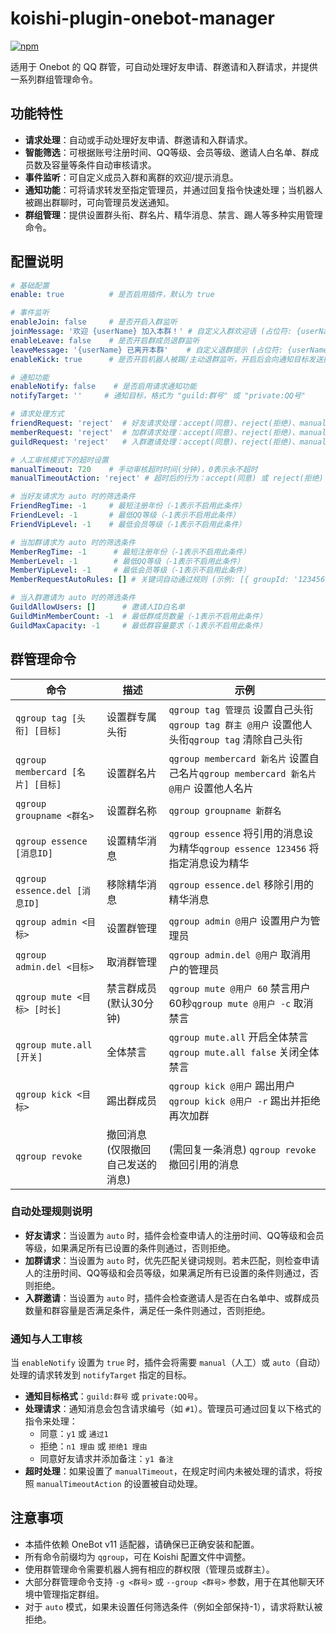 # koishi-plugin-onebot-manager

[![npm](https://img.shields.io/npm/v/koishi-plugin-onebot-manager?style=flat-square)](https://www.npmjs.com/package/koishi-plugin-onebot-manager)

适用于 Onebot 的 QQ 群管，可自动处理好友申请、群邀请和入群请求，并提供一系列群组管理命令。

## 功能特性

- **请求处理**：自动或手动处理好友申请、群邀请和入群请求。
- **智能筛选**：可根据账号注册时间、QQ等级、会员等级、邀请人白名单、群成员数及容量等条件自动审核请求。
- **事件监听**：可自定义成员入群和离群的欢迎/提示消息。
- **通知功能**：可将请求转发至指定管理员，并通过回复指令快速处理；当机器人被踢出群聊时，可向管理员发送通知。
- **群组管理**：提供设置群头衔、群名片、精华消息、禁言、踢人等多种实用管理命令。

## 配置说明

```yaml
# 基础配置
enable: true          # 是否启用插件，默认为 true

# 事件监听
enableJoin: false     # 是否开启入群监听
joinMessage: '欢迎 {userName} 加入本群！' # 自定义入群欢迎语 (占位符: {userName}, {userId}, {guildName}, {guildId})
enableLeave: false    # 是否开启群成员退群监听
leaveMessage: '{userName} 已离开本群'    # 自定义退群提示 (占位符: {userName}, {userId}, {guildName}, {guildId})
enableKick: true      # 是否开启机器人被踢/主动退群监听，开启后会向通知目标发送提醒

# 通知功能
enableNotify: false    # 是否启用请求通知功能
notifyTarget: ''     # 通知目标，格式为 "guild:群号" 或 "private:QQ号"

# 请求处理方式
friendRequest: 'reject'  # 好友请求处理：accept(同意)、reject(拒绝)、manual(手动)、auto(智能)
memberRequest: 'reject'  # 加群请求处理：accept(同意)、reject(拒绝)、manual(手动)、auto(智能)
guildRequest: 'reject'   # 入群邀请处理：accept(同意)、reject(拒绝)、manual(手动)、auto(智能)

# 人工审核模式下的超时设置
manualTimeout: 720    # 手动审核超时时间(分钟)，0表示永不超时
manualTimeoutAction: 'reject' # 超时后的行为：accept(同意) 或 reject(拒绝)

# 当好友请求为 auto 时的筛选条件
FriendRegTime: -1     # 最短注册年份（-1表示不启用此条件）
FriendLevel: -1       # 最低QQ等级（-1表示不启用此条件）
FriendVipLevel: -1    # 最低会员等级（-1表示不启用此条件）

# 当加群请求为 auto 时的筛选条件
MemberRegTime: -1      # 最短注册年份（-1表示不启用此条件）
MemberLevel: -1        # 最低QQ等级（-1表示不启用此条件）
MemberVipLevel: -1     # 最低会员等级（-1表示不启用此条件）
MemberRequestAutoRules: [] # 关键词自动通过规则 (示例: [{ groupId: '123456', keyword: '暗号' }])

# 当入群邀请为 auto 时的筛选条件
GuildAllowUsers: []      # 邀请人ID白名单
GuildMinMemberCount: -1  # 最低群成员数量（-1表示不启用此条件）
GuildMaxCapacity: -1     # 最低群容量要求（-1表示不启用此条件）
```

## 群管理命令

| 命令                             | 描述                                       | 示例                                                              |
| -------------------------------- | ------------------------------------------ | ----------------------------------------------------------------- |
| `qgroup tag [头衔] [目标]`       | 设置群专属头衔                             | `qgroup tag 管理员` 设置自己头衔`qgroup tag 群主 @用户` 设置他人头衔`qgroup tag` 清除自己头衔 |
| `qgroup membercard [名片] [目标]` | 设置群名片                                 | `qgroup membercard 新名片` 设置自己名片`qgroup membercard 新名片 @用户` 设置他人名片 |
| `qgroup groupname <群名>`        | 设置群名称                                 | `qgroup groupname 新群名`                                           |
| `qgroup essence [消息ID]`        | 设置精华消息                               | `qgroup essence` 将引用的消息设为精华`qgroup essence 123456` 将指定消息设为精华 |
| `qgroup essence.del [消息ID]`    | 移除精华消息                               | `qgroup essence.del` 移除引用的精华消息                             |
| `qgroup admin <目标>`            | 设置群管理                                 | `qgroup admin @用户` 设置用户为管理员                             |
| `qgroup admin.del <目标>`        | 取消群管理                                 | `qgroup admin.del @用户` 取消用户的管理员                         |
| `qgroup mute <目标> [时长]`      | 禁言群成员 (默认30分钟)                    | `qgroup mute @用户 60` 禁言用户60秒`qgroup mute @用户 -c` 取消禁言 |
| `qgroup mute.all [开关]`         | 全体禁言                                   | `qgroup mute.all` 开启全体禁言`qgroup mute.all false` 关闭全体禁言 |
| `qgroup kick <目标>`             | 踢出群成员                                 | `qgroup kick @用户` 踢出用户`qgroup kick @用户 -r` 踢出并拒绝再次加群 |
| `qgroup revoke`                  | 撤回消息 (仅限撤回自己发送的消息)          | (需回复一条消息) `qgroup revoke` 撤回引用的消息                   |

### 自动处理规则说明

- **好友请求**：当设置为 `auto` 时，插件会检查申请人的注册时间、QQ等级和会员等级，如果满足所有已设置的条件则通过，否则拒绝。
- **加群请求**：当设置为 `auto` 时，优先匹配关键词规则。若未匹配，则检查申请人的注册时间、QQ等级和会员等级，如果满足所有已设置的条件则通过，否则拒绝。
- **入群邀请**：当设置为 `auto` 时，插件会检查邀请人是否在白名单中、或群成员数量和群容量是否满足条件，满足任一条件则通过，否则拒绝。

### 通知与人工审核

当 `enableNotify` 设置为 `true` 时，插件会将需要 `manual`（人工）或 `auto`（自动）处理的请求转发到 `notifyTarget` 指定的目标。

- **通知目标格式**：`guild:群号` 或 `private:QQ号`。
- **处理请求**：通知消息会包含请求编号（如 `#1`）。管理员可通过回复以下格式的指令来处理：
  - 同意：`y1` 或 `通过1`
  - 拒绝：`n1 理由` 或 `拒绝1 理由`
  - 同意好友请求并添加备注：`y1 备注`
- **超时处理**：如果设置了 `manualTimeout`，在规定时间内未被处理的请求，将按照 `manualTimeoutAction` 的设置被自动处理。

## 注意事项

- 本插件依赖 OneBot v11 适配器，请确保已正确安装和配置。
- 所有命令前缀均为 `qgroup`，可在 Koishi 配置文件中调整。
- 使用群管理命令需要机器人拥有相应的群权限（管理员或群主）。
- 大部分群管理命令支持 `-g <群号>` 或 `--group <群号>` 参数，用于在其他聊天环境中管理指定群组。
- 对于 `auto` 模式，如果未设置任何筛选条件（例如全部保持-1），请求将默认被拒绝。
